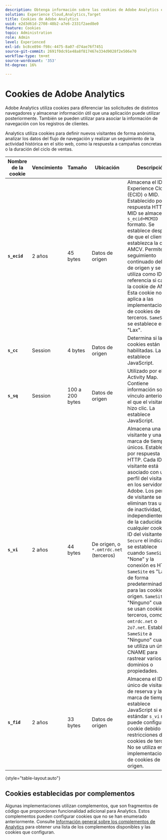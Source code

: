 ```yaml
---
description: Obtenga información sobre las cookies de Adobe Analytics en Adobe Experience Cloud.
solution: Experience Cloud,Analytics,Target
title: Cookies de Adobe Analytics
uuid: e2d3d61d-2708-48b2-a7e6-2331f2aed8e0
feature: Cookies
topic: Administration
role: Admin
level: Experienced
exl-id: bc8ce894-f98c-4475-8a07-d74ae76f7451
source-git-commit: 2691f0dc91e48a8f817467e334d9028f2e506e70
workflow-type: tm+mt
source-wordcount: '353'
ht-degree: 16%

---
```


# Cookies de Adobe Analytics

Adobe Analytics utiliza cookies para diferenciar las solicitudes de distintos navegadores y almacenar información útil que una aplicación puede utilizar posteriormente. También se pueden utilizar para asociar la información de navegación con los registros de clientes.

Analytics utiliza cookies para definir nuevos visitantes de forma anónima, analizar los datos del flujo de navegación y realizar un seguimiento de la actividad histórica en el sitio web, como la respuesta a campañas concretas o la duración del ciclo de ventas.

| Nombre de la cookie | Vencimiento | Tamaño | Ubicación | Descripción |
| --- | --- | --- | --- | --- |
| **`s_ecid`** | 2 años | 45 bytes | Datos de origen | Almacena el ID del Experience Cloud (ECID) o MID. Establecido por respuesta HTTP. El MID se almacena en `s_ecid=MCMID` formato. Se establece después de que el cliente establezca la cookie AMCV. Permite el seguimiento continuado del ID de origen y se utiliza como ID de referencia si caduca la cookie de AMCV. Esta cookie no se aplica a las implementaciones de cookies de terceros. `SameSite` se establece en &quot;Lax&quot;. |
| **`s_cc`** | Session | 4 bytes | Datos de origen | Determina si las cookies están habilitadas. La establece JavaScript. |
| **`s_sq`** | Session | 100 a 200 bytes | Datos de origen | Utilizado por el Activity Map. Contiene información sobre el vínculo anterior en el que el visitante hizo clic. La establece JavaScript. |
| **`s_vi`** | 2 años | 44 bytes | De origen, o `*.omtrdc.net` (terceros) | Almacena una ID de visitante y una marca de tiempo únicos. Establecido por respuesta HTTP. Cada ID de visitante está asociado con un perfil del visitante en los servidores de Adobe. Los perfiles de visitante se eliminan tras un año de inactividad, independientemente de la caducidad de cualquier cookie del ID del visitante. El `Secure` el indicador se establece cuando `SameSite` es &quot;None&quot; y la conexión es HTTPS. `SameSite` es &quot;Lax&quot; de forma predeterminada para las cookies de origen. `SameSite` es &quot;Ninguno&quot; cuando se usan cookies de terceros, como en `omtrdc.net` o `2o7.net`. Establecer `SameSite` a &quot;Ninguno&quot; cuando se utiliza un único CNAME para rastrear varios dominios o propiedades. |
| **`s_fid`** | 2 años | 33 bytes | Datos de origen | Almacena el ID único de visitante de reserva y la marca de tiempo. La establece JavaScript si el estándar `s_vi` no se puede configurar la cookie debido a restricciones de cookies de terceros. No se utiliza en implementaciones de cookies de origen. |

{style="table-layout:auto"}

## Cookies establecidas por complementos

Algunas implementaciones utilizan complementos, que son fragmentos de código que proporcionan funcionalidad adicional para Analytics. Estos complementos pueden configurar cookies que no se han enumerado anteriormente. Consulte [Información general sobre los complementos de Analytics](https://experienceleague.adobe.com/en/docs/analytics/implementation/vars/plugins/impl-plugins) para obtener una lista de los complementos disponibles y las cookies que configuran.
